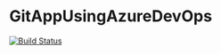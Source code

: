 # GitAppUsingAzureDevOps

[![Build Status](https://dev.azure.com/TA20221873/LearnAzureDevOps/_apis/build/status%2Ftharishk.GitAppUsingAzureDevOps?branchName=master)](https://dev.azure.com/TA20221873/LearnAzureDevOps/_build/latest?definitionId=3&branchName=master)
